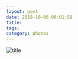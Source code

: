 ```yaml
---
layout: post
date: 2018-10-06 08:01:59
title: 
tags:
category: photos
---
```


![title](/assets/photoblog/paris-building.jpg)